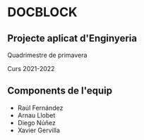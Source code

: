 # DOCBLOCK
## Projecte aplicat d'Enginyeria
Quadrimestre de primavera

Curs 2021-2022

## Components de l'equip

* Raúl Fernández
* Arnau Llobet
* Diego Núñez
* Xavier Gervilla